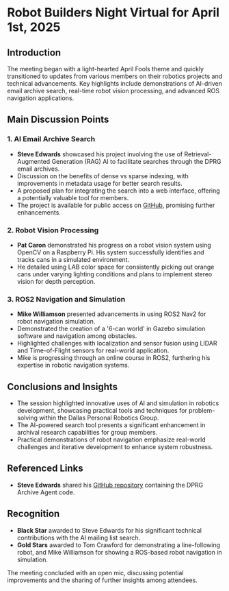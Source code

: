 # Robot Builders Night Virtual for April 1st, 2025

## Introduction
The meeting began with a light-hearted April Fools theme and quickly transitioned to updates from various members on their robotics projects and technical advancements. Key highlights include demonstrations of AI-driven email archive search, real-time robot vision processing, and advanced ROS navigation applications.

## Main Discussion Points

### 1. AI Email Archive Search
- **Steve Edwards** showcased his project involving the use of Retrieval-Augmented Generation (RAG) AI to facilitate searches through the DPRG email archives.
- Discussion on the benefits of dense vs sparse indexing, with improvements in metadata usage for better search results.
- A proposed plan for integrating the search into a web interface, offering a potentially valuable tool for members.
- The project is available for public access on [GitHub](https://github.com/sedwardstx/DprgArchiveAgent), promising further enhancements.

### 2. Robot Vision Processing
- **Pat Caron** demonstrated his progress on a robot vision system using OpenCV on a Raspberry Pi. His system successfully identifies and tracks cans in a simulated environment.
- He detailed using LAB color space for consistently picking out orange cans under varying lighting conditions and plans to implement stereo vision for depth perception.

### 3. ROS2 Navigation and Simulation
- **Mike Williamson** presented advancements in using ROS2 Nav2 for robot navigation simulation. 
- Demonstrated the creation of a '6-can world' in Gazebo simulation software and navigation among obstacles.
- Highlighted challenges with localization and sensor fusion using LIDAR and Time-of-Flight sensors for real-world application.
- Mike is progressing through an online course in ROS2, furthering his expertise in robotic navigation systems.

## Conclusions and Insights
- The session highlighted innovative uses of AI and simulation in robotics development, showcasing practical tools and techniques for problem-solving within the Dallas Personal Robotics Group.
- The AI-powered search tool presents a significant enhancement in archival research capabilities for group members.
- Practical demonstrations of robot navigation emphasize real-world challenges and iterative development to enhance system robustness.

## Referenced Links
- **Steve Edwards** shared his [GitHub repository](https://github.com/sedwardstx/DprgArchiveAgent) containing the DPRG Archive Agent code.
  
## Recognition
- **Black Star** awarded to Steve Edwards for his significant technical contributions with the AI mailing list search.
- **Gold Stars** awarded to Tom Crawford for demonstrating a line-following robot, and Mike Williamson for showing a ROS-based robot navigation in simulation.

The meeting concluded with an open mic, discussing potential improvements and the sharing of further insights among attendees.